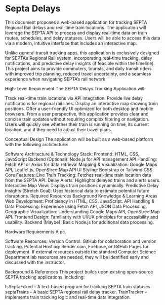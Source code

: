 # Septa Delays

This document proposes a web-based application for tracking SEPTA Regional Rail delays and real-time train locations. The application will leverage the SEPTA API to process and display real-time data on train routes, schedules, and delay statuses. Users will be able to access this data via a modern, intuitive interface that includes an interactive map.

Unlike general transit tracking apps, this application is exclusively designed for SEPTA’s Regional Rail system, incorporating real-time tracking, delay notifications, and predictive delay insights (if feasible within the timeline). This project aims to provide commuters, tourists, and daily transit riders with improved trip planning, reduced travel uncertainty, and a seamless experience when navigating SEPTA’s rail network.

High-Level Requirement
The SEPTA Delays Tracking Application will:

Track real-time train locations via API integration.
Provide live delay notifications for regional rail lines.
Display an interactive map showing train positions.
Offer a user-friendly UI optimized for both desktop and mobile browsers.
From a user perspective, this application provides clear and concise train updates without requiring complex filtering or navigation. Users will quickly see whether their train is running on time, its current location, and if they need to adjust their travel plans.

Conceptual Design
The application will be built as a web-based platform with the following architecture:

Software Architecture & Technology Stack:
Frontend: HTML, CSS, JavaScript
Backend (Optional): Node.js for API management
API Handling: Fetch API or Axios for data retrieval
Mapping & Visualization: Google Maps API, Leaflet.js, OpenStreetMap API
UI Styling: Bootstrap or Tailwind CSS
Core Features:
Live Train Tracking: Fetches real-time train location data from the SEPTA API.
Delay Alerts: Highlights delayed trains and alerts users.
Interactive Map View: Displays train positions dynamically.
Predictive Delay Insights (Stretch Goal): Uses historical data to estimate potential future disruptions.
Required Resources
Background Knowledge & Learning Areas
Web Development: Proficiency in HTML, CSS, JavaScript.
API Handling & Data Processing: Experience using Fetch API, JSON Data Processing.
Geographic Visualization: Understanding Google Maps API, OpenStreetMap API.
Frontend Design: Familiarity with UI/UX principles for accessibility and usability.
Backend (Maybe): Basic Node.js for additional data processing.

Hardware Requirements
A pc.

Software Resources:
Version Control: GitHub for collaboration and version tracking.
Potential Hosting: Render.com, Firebase, or GitHub Pages for deployment.
If external resources outside the standard Computer Science Department lab resources are needed, they will be identified early and discussed with the instructor.

Background & References
This project builds upon existing open-source SEPTA tracking applications, including:

IsSeptaFcked – A text-based program for tracking SEPTA train statuses.
septaTrains – A basic SEPTA regional rail delay tracker.
TrainTracker – Implements train tracking logic and real-time data integration.
